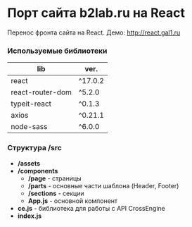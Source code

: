 # Порт сайта b2lab.ru на React

Перенос фронта сайта на React.
Демо: http://react.gal1.ru

### Используемые библиотеки
|lib| ver. |
|--|--|
|react|^17.0.2|
|react-router-dom|^5.2.0|
|typeit-react|^0.1.3|
|axios|^0.21.1|
|node-sass|^6.0.0|

### Структура /src
 - **/assets**
 - **/components**
	 - **/page** - страницы
	 - **/parts** - основные части шаблона (Header, Footer)
	 - **/sections** - секции
	 - **App.js** - основной компонент
 - **ce.js** - библиотека для работы с API CrossEngine
 - **index.js**
